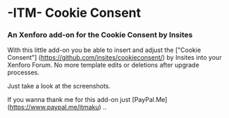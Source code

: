 # -ITM- Cookie Consent
### An Xenforo add-on for the Cookie Consent by Insites

With this little add-on you be able to insert and adjust the ["Cookie Consent"] (https://github.com/insites/cookieconsent/) by Insites into your Xenforo Forum.
No more template edits or deletions after upgrade processes.

Just take a look at the screenshots.

If you wanna thank me for this add-on just [PayPal.Me] (https://www.paypal.me/itmaku) ..
